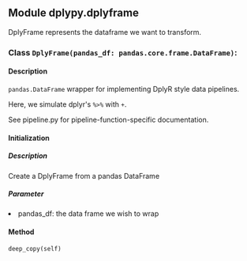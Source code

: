 ## Module dplypy.dplyframe
DplyFrame represents the dataframe we want to transform.
### Class `DplyFrame(pandas_df: pandas.core.frame.DataFrame)`:
#### Description
`pandas.DataFrame` wrapper for implementing DplyR style data pipelines.

Here, we simulate dplyr's `%>%` with `+`.

See pipeline.py for pipeline-function-specific documentation.

#### Initialization
##### Description
Create a DplyFrame from a pandas DataFrame
##### Parameter
<li> pandas_df: the data frame we wish to wrap

#### Method
`deep_copy(self)`